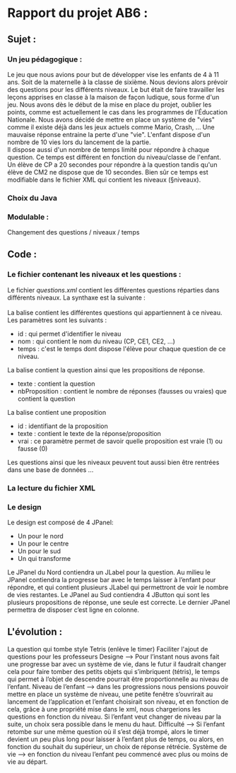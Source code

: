 # Rapport du projet AB6 : 

## Sujet :

### Un jeu pédagogique : 
Le jeu que nous avions pour but de développer vise les enfants de 4 à 11 ans. Soit de la maternelle à la classe de sixième. Nous devions alors prévoir des questions pour les différents niveaux. Le but était de faire travailler les leçons apprises en classe à la maison de façon ludique, sous forme d'un jeu. Nous avons dès le début de la mise en place du projet, oublier les points, comme est actuellement le cas dans les programmes de l'Éducation Nationale. Nous avons décidé de mettre en place un système de "vies" comme il existe déjà dans les jeux actuels comme Mario, Crash, ... Une mauvaise réponse entraine la perte d'une "vie". L'enfant dispose d'un nombre de 10 vies lors du lancement de la partie.  
Il dispose aussi d'un nombre de temps limité pour répondre à chaque question. Ce temps est différent en fonction du niveau/classe de l'enfant. Un élève de CP a 20 secondes pour répondre à la question tandis qu'un élève de CM2 ne dispose que de 10 secondes. Bien sûr ce temps est modifiable dans le fichier XML qui contient les niveaux (§niveaux). 


### Choix du Java 

### Modulable :
Changement des questions / niveaux / temps 

## Code :

### Le fichier contenant les niveaux et les questions :
Le fichier *questions.xml* contient les différentes questions réparties dans différents niveaux. La synthaxe est la suivante :  
    <Niveau id="1" nom="CP" temps="20" >
        <Question texte="Question ?" nbProposition="2">
            <Proposition id="1" texte="Reponse 1" vrai="1">
            <Proposition id="2" texte="Reponse 2" vrai="0">
        </Question>
    </Niveau>  
La balise *<Niveau>* contient les différentes questions qui appartiennent à ce niveau. Les paramètres sont les suivants :
  - id : qui permet d'identifier le niveau
  - nom : qui contient le nom du niveau (CP, CE1, CE2, ...)
  - temps : c'est le temps dont dispose l'élève pour chaque question de ce niveau.
  
La balise *<Question>* contient la question ainsi que les propositions de réponse.  
  - texte : contient la question
  - nbProposition : contient le nombre de réponses (fausses ou vraies) que contient la question
  
La balise *<Proposition>* contient une proposition  
  - id : identifiant de la proposition
  - texte : contient le texte de la réponse/proposition
  - vrai : ce paramètre permet de savoir quelle proposition est vraie (1) ou fausse (0)  
  
Les questions ainsi que les niveaux peuvent tout aussi bien être rentrées dans une base de données ...

### La lecture du fichier XML

### Le design 
Le design est composé de 4 JPanel:
  - Un pour le nord
  - Un pour le centre
  - Un pour le sud
  - Un qui transforme
    
Le JPanel du Nord contiendra un JLabel pour la question.
Au milieu le JPanel contiendra la progresse bar avec le temps laisser à l’enfant pour répondre, et qui contient  plusieurs JLabel qui permettront de voir le nombre de vies restantes.
Le JPanel au Sud contiendra  4 JButton qui sont les plusieurs propositions de réponse, une seule est correcte.
Le dernier JPanel permettra de disposer c’est ligne en colonne.


## L'évolution :

La question qui tombe style Tetris (enlève le timer)
Faciliter l'ajout de questions pour les professeurs 
Designe --> Pour l’instant nous avons fait une progresse bar avec un système de vie, dans le futur il faudrait changer cela  pour faire tomber des petits objets qui s’imbriquent (tétris), le temps qui permet à l’objet de descendre pourrait être proportionnelle au niveau de l’enfant.
Niveau de l’enfant --> dans les progressions nous pensions pouvoir mettre en place un système de niveau, une petite fenêtre s’ouvrirait au lancement de l’application et l’enfant choisirait son niveau, et en fonction de cela, grâce à une propriété mise dans le xml, nous chargerions les questions en fonction du niveau. Si l’enfant veut changer de niveau par la suite, un choix sera possible dans le menu du haut.
Difficulté --> Si l’enfant retombe sur une même question où il s’est déjà trompé, alors le timer devient un peu plus long pour laisser à l’enfant plus de temps, ou alors, en fonction du souhait  du supérieur, un choix de réponse rétrécie.
Système de vie --> en fonction du niveau l’enfant peu commencé avec plus ou moins de vie au départ.


